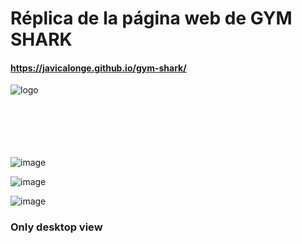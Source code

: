 # Réplica de la página web de GYM SHARK

#### https://javicalonge.github.io/gym-shark/

![logo](https://github.com/user-attachments/assets/91158cca-9da6-4be1-9927-2104e519b169)<svg width="518" height="87" viewBox="0 0 518 87" fill="none" xmlns="http://www.w3.org/2000/svg">

![image](https://github.com/user-attachments/assets/5c8abbc3-87bd-4c9e-8aa0-b4e852e0af16)

![image](https://github.com/user-attachments/assets/d4aeb62f-4ea1-4c85-abf8-6d9c319c559f)

![image](https://github.com/user-attachments/assets/9370e29f-e1af-48f9-b185-502b3661f99c)

### Only desktop view
